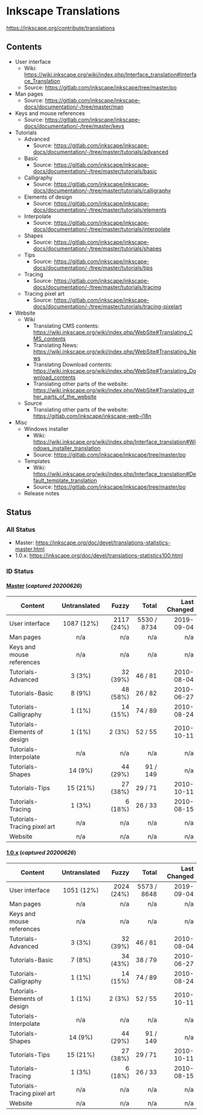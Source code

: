 # Inkscape Translations

https://inkscape.org/contribute/translations


## Contents

* User interface
	* Wiki: https://wiki.inkscape.org/wiki/index.php/Interface_translation#Interface_Translation
	* Source: https://gitlab.com/inkscape/inkscape/tree/master/po
* Man pages
	* Source: https://gitlab.com/inkscape/inkscape-docs/documentation/-/tree/master/man
* Keys and mouse references
	* Source: https://gitlab.com/inkscape/inkscape-docs/documentation/-/tree/master/keys
* Tutorials
	* Advanced
		* Source: https://gitlab.com/inkscape/inkscape-docs/documentation/-/tree/master/tutorials/advanced
	* Basic
		* Source: https://gitlab.com/inkscape/inkscape-docs/documentation/-/tree/master/tutorials/basic
	* Calligraphy
		* Source: https://gitlab.com/inkscape/inkscape-docs/documentation/-/tree/master/tutorials/calligraphy
	* Elements of design
		* Source: https://gitlab.com/inkscape/inkscape-docs/documentation/-/tree/master/tutorials/elements
	* Interpolate
		* Source: https://gitlab.com/inkscape/inkscape-docs/documentation/-/tree/master/tutorials/interpolate
	* Shapes
		* Source: https://gitlab.com/inkscape/inkscape-docs/documentation/-/tree/master/tutorials/shapes
	* Tips
		* Source: https://gitlab.com/inkscape/inkscape-docs/documentation/-/tree/master/tutorials/tips
	* Tracing
		* Source: https://gitlab.com/inkscape/inkscape-docs/documentation/-/tree/master/tutorials/tracing
	* Tracing pixel art
		* Source: https://gitlab.com/inkscape/inkscape-docs/documentation/-/tree/master/tutorials/tracing-pixelart
* Website
	* Wiki
		* Translating CMS contents: https://wiki.inkscape.org/wiki/index.php/WebSite#Translating_CMS_contents
		* Translating News: https://wiki.inkscape.org/wiki/index.php/WebSite#Translating_News
		* Translating Download contents: https://wiki.inkscape.org/wiki/index.php/WebSite#Translating_Download_contents
		* Translating other parts of the website: https://wiki.inkscape.org/wiki/index.php/WebSite#Translating_other_parts_of_the_website
	* Source
		* Translating other parts of the website: https://gitlab.com/inkscape/inkscape-web-i18n
* Misc
	* Windows installer
		* Wiki: https://wiki.inkscape.org/wiki/index.php/Interface_translation#Windows_installer_translation
		* Source: https://gitlab.com/inkscape/inkscape/tree/master/po
	* Templates
		* Wiki: https://wiki.inkscape.org/wiki/index.php/Interface_translation#Default_template_translation
		* Source: https://gitlab.com/inkscape/inkscape/tree/master/po
	* Release notes

 
## Status

### All Status 

* Master: https://inkscape.org/doc/devel/translations-statistics-master.html
* 1.0.x: https://inkscape.org/doc/devel/translations-statistics100.html

### ID Status 

#### [Master](https://inkscape.org/doc/devel/translations-statistics-master.html) (*captured 20200626*)

| Content       | Untranslated  | Fuzzy      | Total	   | Last Changed |
| ------------- |:-------------:| ----------:| -----------:| ------------:|
| User interface| 1087 (12%) 	| 2117 (24%) | 5530 / 8734 | 2019-09-04   |
| Man pages     | n/a           | n/a		 | n/a		   | n/a		  |
| Keys and mouse references     | n/a           | n/a		 | n/a		   | n/a		  |
| Tutorials-Advanced	   	    | 3 (3%)        | 32 (39%)	 | 46 / 81	   | 2010-08-04	  |
| Tutorials-Basic		   	    | 8 (9%)        | 48 (58%)	 | 26 / 82	   | 2010-06-27	  |
| Tutorials-Calligraphy	   	    | 1 (1%)        | 14 (15%)	 | 74 / 89	   | 2010-08-24	  |
| Tutorials-Elements of design  | 1 (1%)        | 2 (3%)	 | 52 / 55	   | 2010-10-11	  |
| Tutorials-Interpolate		    | n/a	        | n/a		 | n/a		   | n/a		  |
| Tutorials-Shapes			    | 14 (9%)       | 44 (29%)	 | 91 / 149	   | n/a		  |
| Tutorials-Tips			    | 15 (21%)      | 27 (38%)	 | 29 / 71	   | 2010-10-11	  |
| Tutorials-Tracing			    | 1 (3%)	    | 6 (18%)	 | 26 / 33	   | 2010-08-15	  |
| Tutorials-Tracing pixel art   | n/a	        | n/a		 | n/a		   | n/a		  |
| Website     | n/a           | n/a		 | n/a		   | n/a		  |

#### [1.0.x](https://inkscape.org/doc/devel/translations-statistics100.html) (*captured 20200626*)

| Content       | Untranslated  | Fuzzy      | Total	   | Last Changed |
| ------------- |:-------------:| ----------:| -----------:| ------------:|
| User interface| 1051 (12%) 	| 2024 (24%) | 5573 / 8648 | 2019-09-04   |
| Man pages     | n/a           | n/a		 | n/a		   | n/a		  |
| Keys and mouse references     | n/a           | n/a		 | n/a		   | n/a		  |
| Tutorials-Advanced	   	    | 3 (3%)        | 32 (39%)	 | 46 / 81	   | 2010-08-04	  |
| Tutorials-Basic		   	    | 7 (8%)        | 34 (43%)	 | 38 / 79	   | 2010-06-27	  |
| Tutorials-Calligraphy	   	    | 1 (1%)        | 14 (15%)	 | 74 / 89	   | 2010-08-24	  |
| Tutorials-Elements of design  | 1 (1%)        | 2 (3%)	 | 52 / 55	   | 2010-10-11	  |
| Tutorials-Interpolate		    | n/a	        | n/a		 | n/a		   | n/a		  |
| Tutorials-Shapes			    | 14 (9%)       | 44 (29%)	 | 91 / 149	   | n/a		  |
| Tutorials-Tips			    | 15 (21%)      | 27 (38%)	 | 29 / 71	   | 2010-10-11	  |
| Tutorials-Tracing			    | 1 (3%)	    | 6 (18%)	 | 26 / 33	   | 2010-08-15	  |
| Tutorials-Tracing pixel art   | n/a	        | n/a		 | n/a		   | n/a		  |
| Website     | n/a           | n/a		 | n/a		   | n/a		  |


